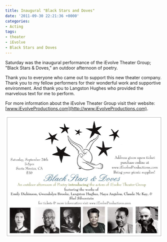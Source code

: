 ```yaml
---
title: Inaugural "Black Stars and Doves"
date: '2011-09-30 22:21:36 +0000'
categories:
- Acting
tags:
- theater
- iEvolve
- Black Stars and Doves
---
```


Saturday was the inaugural performance of the iEvolve Theater Group; "Black
Stars & Doves," an outdoor afternoon of poetry.

Thank you to everyone who came out to support this new theater company. Thank
you to my fellow performers for their wonderful work and supportive environment.
And thank you to Langston Hughes who provided the marvelous text for me to
perform.

For more information about the iEvolve Theater Group visit their website:
[www.iEvolveProductions.com](http://www.iEvolveProductions.com).


![Black Stars and Doves](images/Black-Stars-and-Doves-postcard.jpg)
